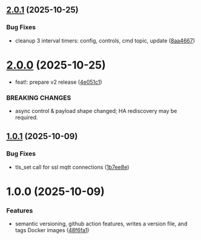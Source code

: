 ## [2.0.1](https://github.com/weirdtangent/blink2mqtt/compare/v2.0.0...v2.0.1) (2025-10-25)


### Bug Fixes

* cleanup 3 interval timers: config, controls, cmd topic, update ([8aa4667](https://github.com/weirdtangent/blink2mqtt/commit/8aa4667533e21d7b4da6ee20d8ef9e57243b7be3))

# [2.0.0](https://github.com/weirdtangent/blink2mqtt/compare/v1.0.1...v2.0.0) (2025-10-25)


* feat!: prepare v2 release ([4e051c1](https://github.com/weirdtangent/blink2mqtt/commit/4e051c1929456b79faf2cf222bdb37ca9b6f7352))


### BREAKING CHANGES

* async control & payload shape changed; HA rediscovery may be required.

## [1.0.1](https://github.com/weirdtangent/blink2mqtt/compare/v1.0.0...v1.0.1) (2025-10-09)


### Bug Fixes

* tls_set call for ssl mqtt connections ([1b7ee8e](https://github.com/weirdtangent/blink2mqtt/commit/1b7ee8e5a72c8e506cd1940f57fddb7f1baeab5c))

# 1.0.0 (2025-10-09)


### Features

* semantic versioning, github action features, writes a version file, and tags Docker images ([48f6fa1](https://github.com/weirdtangent/blink2mqtt/commit/48f6fa1c8c429bf7c1cbb3d4466a9db221c53e20))
